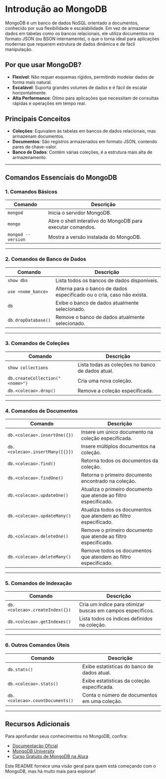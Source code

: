 # Introdução ao MongoDB

MongoDB é um banco de dados NoSQL orientado a documentos, conhecido por sua flexibilidade e escalabilidade. Em vez de armazenar dados em tabelas como os bancos relacionais, ele utiliza documentos no formato JSON (ou BSON internamente), o que o torna ideal para aplicações modernas que requerem estrutura de dados dinâmica e de fácil manipulação.

## Por que usar MongoDB?

- **Flexível**: Não requer esquemas rígidos, permitindo modelar dados de forma mais natural.
- **Escalável**: Suporta grandes volumes de dados e é fácil de escalar horizontalmente.
- **Alta Performance**: Ótimo para aplicações que necessitam de consultas rápidas e operações em tempo real.

## Principais Conceitos

- **Coleções**: Equivalem às tabelas em bancos de dados relacionais, mas armazenam documentos.
- **Documentos**: São registros armazenados em formato JSON, contendo pares de chave-valor.
- **Banco de Dados**: Contém várias coleções, é a estrutura mais alta de armazenamento.

---

## Comandos Essenciais do MongoDB

### 1. **Comandos Básicos**
| Comando                          | Descrição                                                                 |
|----------------------------------|---------------------------------------------------------------------------|
| `mongod`                         | Inicia o servidor MongoDB.                                                |
| `mongo`                          | Abre o shell interativo do MongoDB para executar comandos.                |
| `mongod --version`               | Mostra a versão instalada do MongoDB.                                     |

---

### 2. **Comandos de Banco de Dados**
| Comando                          | Descrição                                                                 |
|----------------------------------|---------------------------------------------------------------------------|
| `show dbs`                       | Lista todos os bancos de dados disponíveis.                               |
| `use <nome_banco>`               | Alterna para o banco de dados especificado ou o cria, caso não exista.    |
| `db`                             | Exibe o banco de dados atualmente selecionado.                            |
| `db.dropDatabase()`              | Remove o banco de dados atualmente selecionado.                           |

---

### 3. **Comandos de Coleções**
| Comando                          | Descrição                                                                 |
|----------------------------------|---------------------------------------------------------------------------|
| `show collections`               | Lista todas as coleções no banco de dados atual.                          |
| `db.createCollection("<nome>")`  | Cria uma nova coleção.                                                    |
| `db.<colecao>.drop()`            | Remove a coleção especificada.                                            |

---

### 4. **Comandos de Documentos**
| Comando                          | Descrição                                                                 |
|----------------------------------|---------------------------------------------------------------------------|
| `db.<colecao>.insertOne({})`     | Insere um único documento na coleção especificada.                        |
| `db.<colecao>.insertMany([{}])`  | Insere múltiplos documentos na coleção.                                   |
| `db.<colecao>.find()`            | Retorna todos os documentos da coleção.                                   |
| `db.<colecao>.findOne()`         | Retorna o primeiro documento encontrado na coleção.                       |
| `db.<colecao>.updateOne()`       | Atualiza o primeiro documento que atende ao filtro especificado.          |
| `db.<colecao>.updateMany()`      | Atualiza todos os documentos que atendem ao filtro especificado.          |
| `db.<colecao>.deleteOne()`       | Remove o primeiro documento que atende ao filtro especificado.            |
| `db.<colecao>.deleteMany()`      | Remove todos os documentos que atendem ao filtro especificado.            |

---

### 5. **Comandos de Indexação**
| Comando                          | Descrição                                                                 |
|----------------------------------|---------------------------------------------------------------------------|
| `db.<colecao>.createIndex({})`   | Cria um índice para otimizar buscas em campos específicos.                |
| `db.<colecao>.getIndexes()`      | Lista todos os índices definidos na coleção.                              |

---

### 6. **Outros Comandos Úteis**
| Comando                          | Descrição                                                                 |
|----------------------------------|---------------------------------------------------------------------------|
| `db.stats()`                     | Exibe estatísticas do banco de dados atual.                               |
| `db.<colecao>.stats()`           | Exibe estatísticas da coleção especificada.                               |
| `db.<colecao>.countDocuments()`  | Conta o número de documentos em uma coleção.                              |

---

## Recursos Adicionais

Para aprofundar seus conhecimentos no MongoDB, confira:
- [Documentação Oficial](https://www.mongodb.com/docs/)
- [MongoDB University](https://university.mongodb.com/)
- [Curso Gratuito de MongoDB na Alura](https://www.alura.com.br/)

Este README fornece uma visão geral para quem está começando com o MongoDB, mas há muito mais para explorar!
